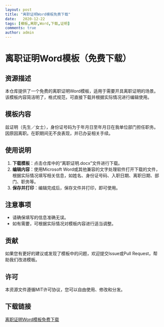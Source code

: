 ```yaml
---
layout: post
title: "离职证明Word模板免费下载"
date:   2020-12-22
tags: [模板,离职,Word,下载,证明]
comments: true
author: admin
---
```

# 离职证明Word模板（免费下载）

## 资源描述

本仓库提供了一个免费的离职证明Word模板，适用于需要开具离职证明的场景。该模板内容简洁明了，格式规范，可直接下载并根据实际情况进行编辑使用。

## 模板内容

兹证明（先生／女士），身份证号码为于年月日至年月日在我单位部门担任职务。因原因离职。在职期间无不良表现，并已办妥相关手续。

## 使用说明

1. **下载模板**：点击仓库中的“离职证明.docx”文件进行下载。
2. **编辑内容**：使用Microsoft Word或其他兼容的文字处理软件打开下载的文件，根据实际情况填写相关信息，如姓名、身份证号码、入职日期、离职日期、部门、职务等。
3. **保存并打印**：编辑完成后，保存文件并打印，即可使用。

## 注意事项

- 请确保填写的信息准确无误。
- 如有需要，可根据实际情况对模板内容进行适当调整。

## 贡献

如果您有更好的建议或发现了模板中的问题，欢迎提交Issue或Pull Request，帮助我们改进模板。

## 许可

本资源文件遵循MIT许可协议，您可以自由使用、修改和分发。

## 下载链接

[离职证明Word模板免费下载](https://pan.quark.cn/s/86497410881d)